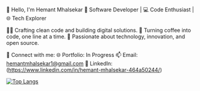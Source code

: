 👋 Hello, I'm Hemant Mhalsekar
🚀 Software Developer | 💻 Code Enthusiast | 🌐 Tech Explorer

👨‍💻 Crafting clean code and building digital solutions.
🔧 Turning coffee into code, one line at a time.
🌟 Passionate about technology, innovation, and open source.

🔗 Connect with me:
🌐 Portfolio: In Progress
📫 Email: hemantmhalsekar1@gmail.com
📱 LinkedIn: (https://www.linkedin.com/in/hemant-mhalsekar-464a50244/)

[![Top Langs](https://github-readme-stats.vercel.app/api/top-langs/?username=Hemant-Mhalsekar)](https://github.com/anuraghazra/github-readme-stats)

<!---
Hemant-Mhalsekar/Hemant-Mhalsekar is a ✨ special ✨ repository because its `README.md` (this file) appears on your GitHub profile.
You can click the Preview link to take a look at your changes.
--->
